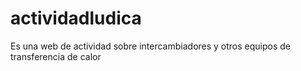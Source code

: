 # actividadludica
Es una web de actividad sobre intercambiadores y otros equipos de transferencia de calor
